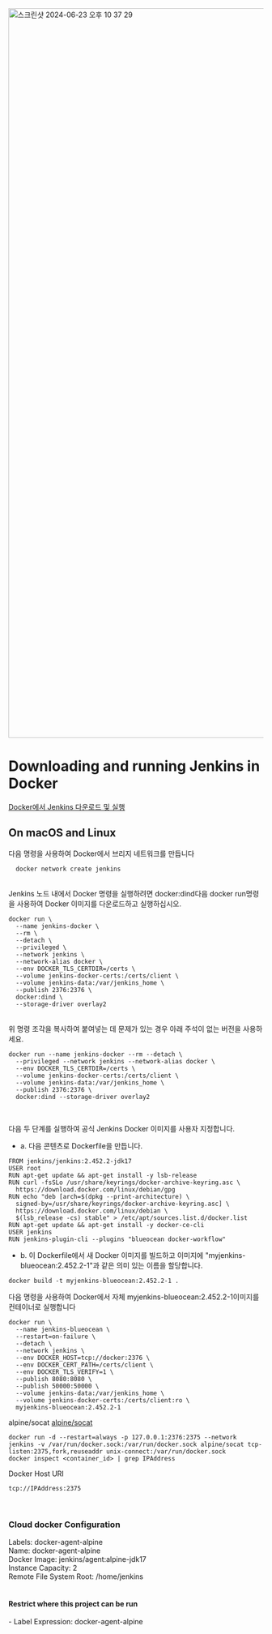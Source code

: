 <img width="1440" alt="스크린샷 2024-06-23 오후 10 37 29" src="https://github.com/deokkeun/jenkins_docker/assets/84825191/bacdbd78-2a8a-49c5-aa74-6de7c3d2d3e0">
<br>

<h1>Downloading and running Jenkins in Docker</h1>
<a href="https://www.jenkins.io/doc/book/installing/docker/#downloading-and-running-jenkins-in-docker">Docker에서 Jenkins 다운로드 및 실행</a>
<br>
<h2>On macOS and Linux</h2>
다음 명령을 사용하여 Docker에서 브리지 네트워크를 만듭니다

```
  docker network create jenkins
```
<br>
Jenkins 노드 내에서 Docker 명령을 실행하려면 docker:dind다음 docker run명령을 사용하여 Docker 이미지를 다운로드하고 실행하십시오.

```
docker run \
  --name jenkins-docker \
  --rm \
  --detach \
  --privileged \
  --network jenkins \
  --network-alias docker \
  --env DOCKER_TLS_CERTDIR=/certs \
  --volume jenkins-docker-certs:/certs/client \
  --volume jenkins-data:/var/jenkins_home \
  --publish 2376:2376 \
  docker:dind \
  --storage-driver overlay2
```
<br>
위 명령 조각을 복사하여 붙여넣는 데 문제가 있는 경우 아래 주석이 없는 버전을 사용하세요.

```
docker run --name jenkins-docker --rm --detach \
  --privileged --network jenkins --network-alias docker \
  --env DOCKER_TLS_CERTDIR=/certs \
  --volume jenkins-docker-certs:/certs/client \
  --volume jenkins-data:/var/jenkins_home \
  --publish 2376:2376 \
  docker:dind --storage-driver overlay2
```
<br>

다음 두 단계를 실행하여 공식 Jenkins Docker 이미지를 사용자 지정합니다.

  - a. 다음 콘텐츠로 Dockerfile을 만듭니다.

```
FROM jenkins/jenkins:2.452.2-jdk17
USER root
RUN apt-get update && apt-get install -y lsb-release
RUN curl -fsSLo /usr/share/keyrings/docker-archive-keyring.asc \
  https://download.docker.com/linux/debian/gpg
RUN echo "deb [arch=$(dpkg --print-architecture) \
  signed-by=/usr/share/keyrings/docker-archive-keyring.asc] \
  https://download.docker.com/linux/debian \
  $(lsb_release -cs) stable" > /etc/apt/sources.list.d/docker.list
RUN apt-get update && apt-get install -y docker-ce-cli
USER jenkins
RUN jenkins-plugin-cli --plugins "blueocean docker-workflow"
```

  - b. 이 Dockerfile에서 새 Docker 이미지를 빌드하고 이미지에 "myjenkins-blueocean:2.452.2-1"과 같은 의미 있는 이름을 할당합니다.

```
docker build -t myjenkins-blueocean:2.452.2-1 .
```

다음 명령을 사용하여 Docker에서 자체 myjenkins-blueocean:2.452.2-1이미지를 컨테이너로 실행합니다

```
docker run \
  --name jenkins-blueocean \
  --restart=on-failure \
  --detach \
  --network jenkins \
  --env DOCKER_HOST=tcp://docker:2376 \
  --env DOCKER_CERT_PATH=/certs/client \
  --env DOCKER_TLS_VERIFY=1 \
  --publish 8080:8080 \
  --publish 50000:50000 \
  --volume jenkins-data:/var/jenkins_home \
  --volume jenkins-docker-certs:/certs/client:ro \
  myjenkins-blueocean:2.452.2-1
```

alpine/socat
<a href="https://stackoverflow.com/questions/47709208/how-to-find-docker-host-uri-to-be-used-in-jenkins-docker-plugin">alpine/socat</a>

```
docker run -d --restart=always -p 127.0.0.1:2376:2375 --network jenkins -v /var/run/docker.sock:/var/run/docker.sock alpine/socat tcp-listen:2375,fork,reuseaddr unix-connect:/var/run/docker.sock
docker inspect <container_id> | grep IPAddress
```

Docker Host URI

```
tcp://IPAddress:2375
```
<br>
<h3>Cloud docker Configuration</h3>
Labels: docker-agent-alpine<br>
Name: docker-agent-alpine<br>
Docker Image: jenkins/agent:alpine-jdk17<br>
Instance Capacity: 2<br>
Remote File System Root: /home/jenkins
<br><br>
<h4>Restrict where this project can be run</h4>
  - Label Expression: docker-agent-alpine

